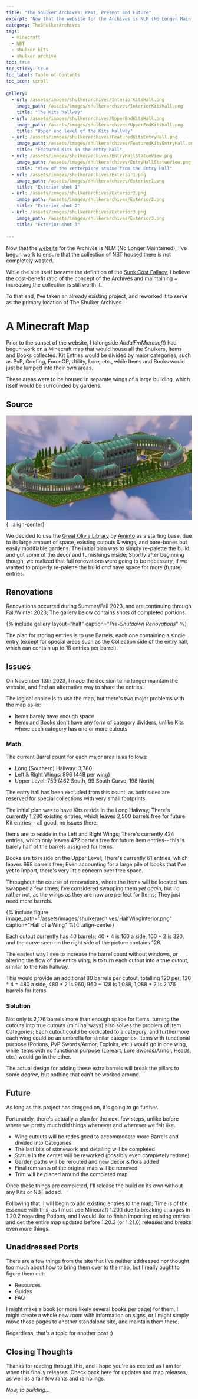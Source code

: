 ```yaml
---
title: "The Shulker Archives: Past, Present and Future"
excerpt: "Now that the website for the Archives is NLM (No Longer Maintained), I've begun work to ensure that the collection of NBT housed there is not completely wasted."
category: TheShulkerArchives
tags:
  - minecraft
  - NBT
  - shulker kits
  - shulker archive
toc: true
toc_sticky: true
toc_label: Table of Contents
toc_icon: scroll

gallery:
  - url: /assets/images/shulkerarchives/InteriorKitsHall.png
    image_path: /assets/images/shulkerarchives/InteriorKitsHall.png
    title: "The Kits hallway"
  - url: /assets/images/shulkerarchives/UpperEndKitsHall.png
    image_path: /assets/images/shulkerarchives/UpperEndKitsHall.png
    title: "Upper end level of the Kits hallway"
  - url: /assets/images/shulkerarchives/FeaturedKitsEntryHall.png
    image_path: /assets/images/shulkerarchives/FeaturedKitsEntryHall.png
    title: "Featured Kits in the entry hall"
  - url: /assets/images/shulkerarchives/EntryHallStatueView.png
    image_path: /assets/images/shulkerarchives/EntryHallStatueView.png
    title: "View of the centerpiece statue from the Entry Hall"
  - url: /assets/images/shulkerarchives/Exterior1.png
    image_path: /assets/images/shulkerarchives/Exterior1.png
    title: "Exterior shot 1"
  - url: /assets/images/shulkerarchives/Exterior2.png
    image_path: /assets/images/shulkerarchives/Exterior2.png
    title: "Exterior shot 2"
  - url: /assets/images/shulkerarchives/Exterior3.png
    image_path: /assets/images/shulkerarchives/Exterior3.png
    title: "Exterior shot 3"

---
```


Now that the [website](https://kadthehunter.github.io/ShulkerArchives/index.html) for the Archives is NLM (No Longer Maintained), I've begun work to ensure that the collection of NBT housed there is not completely wasted.

While the site itself became the definition of the [Sunk Cost Fallacy](https://thedecisionlab.com/biases/the-sunk-cost-fallacy), I believe the cost-benefit ratio of the concept of the Archives and maintaining + increasing the collection is still worth it.

To that end, I've taken an already existing project, and reworked it to serve as the primary location of The Shulker Archives.

# A Minecraft Map

Prior to the sunset of the website, I (alongside *AbdulFmMicrosoft*) had begun work on a Minecraft map that would house all the Shulkers, Items and Books collected. Kit Entries would be divided by major categories, such as PvP, Griefing, ForceOP, Utility, Lore, etc., while Items and Books would just be lumped into their own areas.

These areas were to be housed in separate wings of a large building, which itself would be surrounded by gardens.

## Source
![image-center](/assets/images/shulkerarchives/GreatOliviaLibrary_Render_Large.png){: .align-center} 

We decided to use the [Great Olivia Library](https://www.planetminecraft.com/project/great-olivia-library/) by [Aminto](https://www.planetminecraft.com/member/aminto/) as a starting base, due to its large amount of space, existing cutouts & wings, and bare-bones but easily modifiable gardens. The initial plan was to simply re-palette the build, and gut some of the decor and furnishings inside; Shortly after beginning though, we realized that full renovations were going to be necessary, if we wanted to properly re-palette the build *and* have space for more (future) entries.

## Renovations

Renovations occurred during Summer/Fall 2023, and are continuing through Fall/Winter 2023; The gallery below contains shots of completed portions.

{% include gallery layout="half" caption="*Pre-Shutdown Renovations*" %}

The plan for storing entries is to use Barrels, each one containing a single entry (except for special areas such as the Collection side of the entry hall, which can contain up to 18 entries per barrel).

## Issues

On November 13th 2023, I made the decision to no longer maintain the website, and find an alternative way to share the entries.

The logical choice is to use the map, but there's two major problems with the map as-is:

- Items barely have enough space
- Items and Books don't have any form of category dividers, unlike Kits where each category has one or more cutouts

### Math

The current Barrel count for each major area is as follows:
- Long (Southern) Hallway: 3,780
- Left & Right Wings: 896 (448 per wing)
- Upper Level: 759 (462 South, 99 South Curve, 198 North)

The entry hall has been excluded from this count, as both sides are reserved for special collections with very small footprints.

The initial plan was to have Kits reside in the Long Hallway; There's currently 1,280 existing entries, which leaves 2,500 barrels free for future Kit entries-- all good, no issues there.

Items are to reside in the Left and Right Wings; There's currently 424 entries, which only leaves 472 barrels free for future Item entries-- this is barely half of the barrels assigned for Items. 

Books are to reside on the Upper Level; There's currently 61 entries, which leaves 698 barrels free; Even accounting for a large pile of books that I've yet to import, there's very little concern over free space.

Throughout the course of renovations, where the Items will be located has swapped a few times; I've considered swapping them *yet again*, but I'd rather not, as the wings as they are now are perfect for Items; They just need more barrels.

{% include figure image_path="/assets/images/shulkerarchives/HalfWingInterior.png" caption="Half of a Wing" %}{: .align-center}

Each cutout currently has 40 barrels; 40 * 4 is 160 a side, 160 * 2 is 320, and the curve seen on the right side of the picture contains 128.

The easiest way I see to increase the barrel count without windows, or altering the flow of the entire wing, is to turn each cutout into a true cutout, similar to the Kits hallway. 

This would provide an additional 80 barrels per cutout, totalling 120 per; 120 * 4 = 480 a side, 480 * 2 is 960, 960 + 128 is 1,088, 1,088 * 2 is 2,176 barrels for Items.

### Solution

Not only is 2,176 barrels more than enough space for Items, turning the cutouts into true cutouts (mini hallways) also solves the problem of Item Categories; Each cutout could be dedicated to a category, and furthermore each wing could be an umbrella for similar categories. Items with functional purpose (Potions, PvP Swords/Armor, Exploits, etc.) would go in one wing, while items with no functional purpose (Loreart, Lore Swords/Armor, Heads, etc.) would go in the other. 

The actual design for adding these extra barrels will break the pillars to some degree, but nothing that can't be worked around.

## Future

As long as this project has dragged on, it's going to go further.

Fortunately, there's actually a plan for the next few steps, unlike before where we pretty much did things whenever and wherever we felt like.

- Wing cutouts will be redesigned to accommodate more Barrels and divided into Categories
- The last bits of stonework and detailing will be completed
- Statue in the center will be reworked (possibly even completely redone)
- Garden paths will be rerouted and new decor & flora added
- Final remnants of the original map will be removed
- Trim will be placed around the completed map

Once these things are completed, I'll release the build on its own without any Kits or NBT added.

Following that, I will begin to add existing entries to the map; Time is of the essence with this, as I must use Minecraft 1.20.1 due to breaking changes in 1.20.2 regarding Potions, and I would like to finish importing existing entries and get the entire map updated before 1.20.3 (or 1.21.0) releases and breaks even more things.

## Unaddressed Ports

There are a few things from the site that I've neither addressed nor thought too much about how to bring them over to the map, but I really ought to figure them out:

- Resources
- Guides
- FAQ

I might make a book (or more likely several books per page) for them, I might create a whole new room with information on signs, or I might simply move those pages to another standalone site, and maintain them there.

Regardless, that's a topic for another post :)


## Closing Thoughts

Thanks for reading through this, and I hope you're as excited as I am for when this finally releases. Check back here for updates and map releases, as well as a fair few rants and ramblings.

*Now, to building...*